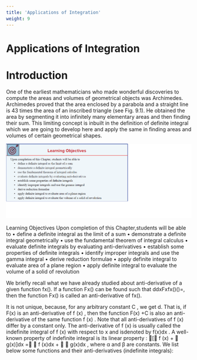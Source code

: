 ```yaml
---
title: 'Applications of Integration'
weight: 9
---
```


# Applications of Integration

# Introduction

One of the earliest mathematicians who made wonderful discoveries to compute the areas and volumes of geometrical objects was Archimedes. Archimedes proved that the area enclosed by a parabola and a straight line is 43 times the area of an inscribed triangle (see Fig. 9.1).
He obtained the area by segmenting it into infinitely many elementary areas and then finding their sum. This limiting concept is inbuilt in the definition of definite integral which we are going to develop here and apply the same in finding areas and volumes of certain geometrical shapes.

<img src='pic1.png'>




Learning Objectives
Upon completion of this Chapter,students will be able to • define a definite integral as the limit of a sum • demonstrate a definite integral geometrically • use the fundamental theorem of integral calculus • evaluate definite integrals by evaluating anti-derivatives • establish some properties of definite integrals • identify improper integrals and use the gamma integral • derive reduction formulae • apply definite integral to evaluate area of a plane region • apply definite integral to evaluate the volume of a solid of revolution


We briefly recall what we have already studied about anti-derivative of a given function fx(). If a function Fx() can be found such that ddxFxfx()()=, then the function Fx() is called an anti-derivative of fx().




It is not unique, because, for any arbitrary constant C , we get d.
That is, if F(x) is an anti-derivative of f (x) , then the function F(x) +C is also an anti-derivative of the same function f (x) . Note that all anti-derivatives of f (x) differ by a constant only. The anti-derivative of f (x) is usually called the indefinite integral of f (x) with respect to x and isdenoted by f(x)dx .
A well-known property of indefinite integral is its linear property :
[ f (x) +  g(x)]dx =  f (x)dx +   g(x)dx , where α and β are constants.
We list below some functions and their anti-derivatives (indefinite integrals):

